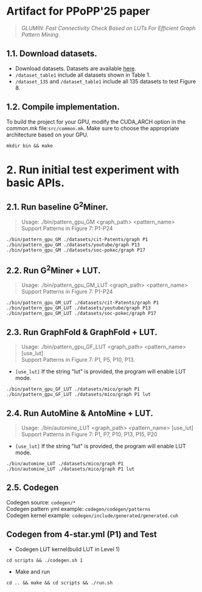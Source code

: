 
# Artifact for PPoPP'25 paper 
> *GLUMIN: Fast Connectivity Check Based on LUTs For Efficient Graph Pattern Mining.* 

## 1.1. Download datasets.

+ Download datasets.
Datasets are available [here](https://drive.google.com/drive/folders/1ZV5oeyJfCV922bwwKoWfe6SLwIoiaNOG?usp=sharing).  
+ `/dataset_table1` include all datasets shown in Table 1.
+ `/dataset_135` and `/dataset_table1` include all 135 datasets to test Figure 8.  


## 1.2. Compile implementation.
To build the project for your GPU, modify the CUDA_ARCH option in the common.mk file:`src/common.mk`. Make sure to choose the appropriate architecture based on your GPU.

```
mkdir bin && make
```


# 2. Run initial test experiment with basic APIs.
## 2.1. Run baseline G<sup>2</sup>Miner.
>Usage: ./bin/pattern_gpu_GM <graph_path> <pattern_name>  
>Support Patterns in Figure 7: P1-P24

```
./bin/pattern_gpu_GM ./datasets/cit-Patents/graph P1
./bin/pattern_gpu_GM ./datasets/youtube/graph P13
./bin/pattern_gpu_GM ./datasets/soc-pokec/graph P17
```

## 2.2. Run G<sup>2</sup>Miner + LUT.
>Usage: ./bin/pattern_gpu_GM_LUT <graph_path> <pattern_name>  
>Support Patterns in Figure 7: P1-P24

```
./bin/pattern_gpu_GM_LUT ./datasets/cit-Patents/graph P1
./bin/pattern_gpu_GM_LUT ./datasets/youtube/graph P13
./bin/pattern_gpu_GM_LUT ./datasets/soc-pokec/graph P17
```

## 2.3. Run GraphFold & GraphFold + LUT.
>Usage: ./bin/pattern_gpu_GF_LUT <graph_path> <pattern_name> [use_lut]  
>Support Patterns in Figure 7: P1, P5, P10, P13.  
+ `[use_lut]` If the string "lut" is provided, the program will enable LUT mode.

```
./bin/pattern_gpu_GF_LUT ./datasets/mico/graph P1
./bin/pattern_gpu_GF_LUT ./datasets/mico/graph P1 lut
```


## 2.4. Run AutoMine & AntoMine + LUT.
>Usage: ./bin/automine_LUT <graph_path> <pattern_name> [use_lut]  
>Support Patterns in Figure 7: P1, P7, P10, P13, P15, P20  
+ `[use_lut]` If the string "lut" is provided, the program will enable LUT mode.

```
./bin/automine_LUT ./datasets/mico/graph P1
./bin/automine_LUT ./datasets/mico/graph P1 lut
```

## 2.5. Codegen

Codegen source: `codegen/*`  
Codegen pattern yml example: `codegen/codegen/patterns`  
Codegen kernel example: `codegen/include/generated/generated.cuh`

## Codegen from 4-star.yml (P1) and Test
+ Codegen LUT kernel(build LUT in Level 1)
```
cd scripts && ./codegen.sh 1
```
+ Make and run
```
cd .. && make && cd scripts && ./run.sh
```

